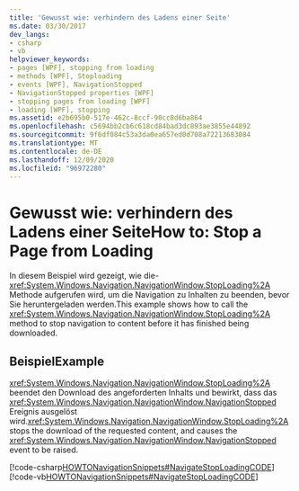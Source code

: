 ```yaml
---
title: 'Gewusst wie: verhindern des Ladens einer Seite'
ms.date: 03/30/2017
dev_langs:
- csharp
- vb
helpviewer_keywords:
- pages [WPF], stopping from loading
- methods [WPF], Stoploading
- events [WPF], NavigationStopped
- NavigationStopped properties [WPF]
- stopping pages from loading [WPF]
- loading [WPF], stopping
ms.assetid: e2b695b0-517e-462c-8ccf-90cc8d6ba864
ms.openlocfilehash: c5694bb2cb6c618cd84bad3dc893ae3855e44892
ms.sourcegitcommit: 9f6df084c53a3da0ea657ed0d708a72213683084
ms.translationtype: MT
ms.contentlocale: de-DE
ms.lasthandoff: 12/09/2020
ms.locfileid: "96972280"
---
```

# <a name="how-to-stop-a-page-from-loading"></a><span data-ttu-id="e5e94-102">Gewusst wie: verhindern des Ladens einer Seite</span><span class="sxs-lookup"><span data-stu-id="e5e94-102">How to: Stop a Page from Loading</span></span>
<span data-ttu-id="e5e94-103">In diesem Beispiel wird gezeigt, wie die- <xref:System.Windows.Navigation.NavigationWindow.StopLoading%2A> Methode aufgerufen wird, um die Navigation zu Inhalten zu beenden, bevor Sie heruntergeladen werden.</span><span class="sxs-lookup"><span data-stu-id="e5e94-103">This example shows how to call the <xref:System.Windows.Navigation.NavigationWindow.StopLoading%2A> method to stop navigation to content before it has finished being downloaded.</span></span>  
  
## <a name="example"></a><span data-ttu-id="e5e94-104">Beispiel</span><span class="sxs-lookup"><span data-stu-id="e5e94-104">Example</span></span>  
 <span data-ttu-id="e5e94-105"><xref:System.Windows.Navigation.NavigationWindow.StopLoading%2A> beendet den Download des angeforderten Inhalts und bewirkt, dass das <xref:System.Windows.Navigation.NavigationWindow.NavigationStopped> Ereignis ausgelöst wird.</span><span class="sxs-lookup"><span data-stu-id="e5e94-105"><xref:System.Windows.Navigation.NavigationWindow.StopLoading%2A> stops the download of the requested content, and causes the <xref:System.Windows.Navigation.NavigationWindow.NavigationStopped> event to be raised.</span></span>  
  
 [!code-csharp[HOWTONavigationSnippets#NavigateStopLoadingCODE](~/samples/snippets/csharp/VS_Snippets_Wpf/HOWTONavigationSnippets/CSharp/MainWindow.xaml.cs#navigatestoploadingcode)]
 [!code-vb[HOWTONavigationSnippets#NavigateStopLoadingCODE](~/samples/snippets/visualbasic/VS_Snippets_Wpf/HOWTONavigationSnippets/visualbasic/mainwindow.xaml.vb#navigatestoploadingcode)]
